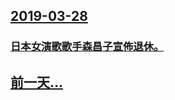 ## [2019-03-28](/zh/news/2019/03/28/index.md)

### [日本女演歌歌手森昌子宣佈退休。](/zh/news/2019/03/28/日本女演歌歌手森昌子宣佈退休.md)
## [前一天...](/zh/news/2019/03/26/index.md)


